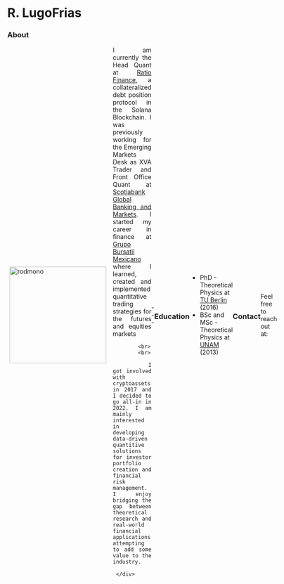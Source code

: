 
# R. LugoFrias

### About


<div style="display:flex; align-items: center;">
     <div style="padding:5px">
          <img src="/img/oso.jpg" alt="rodmono" style="height: 220px; width:220px; float:center;"/>
     </div>
     <div style="flex:1;padding-left:10px;text-align:justify;font-size:14px;">
     		I am currently the Head Quant at <a href="https://ratio.finance/">Ratio Finance</a>, a collateralized debt position protocol in the Solana Blockchain. I was previously working for the Emerging Markets Desk as XVA Trader and Front Office Quant at <a href="https://www.gbm.scotiabank.com/en.html">Scotiabank Global Banking and Markets</a>. I started my career in finance at <a href="https://gbm.com/">Grupo Bursatil Mexicano</a> where I learned, created and implemented quantitative trading strategies for the futures and equities markets

     		<br>
     		<br>

     		I got involved with cryptoassets in 2017 and I decided to go all-in in 2022. I am mainly interested in developing data-driven quantitive solutions for investor portfolio creation and financial risk management. I enjoy bridging the gap between theoretical research and real-world financial applications attempting to add some value to the industry.

     </div>
</div>
---

### Education

* PhD - Theoretical Physics at [TU Berlin](https://www.tu.berlin/agklapp/) (2016)
* BSc and MSc - Theoretical Physics at [UNAM](http://umdi-juriquilla.fciencias.unam.mx/somos/fichas/profs/DrIvanSantamaria.html) (2013)

---

### Contact

Feel free to reach out at: 
	
	rodrigo@lugofrias.info
